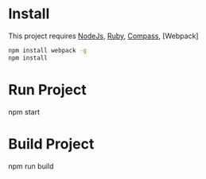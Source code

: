 # Install
This project requires [NodeJs](http://nodejs.org/), [Ruby](http://www.ruby-lang.org), [Compass](http://compass-style.org/), [Webpack]


```bash
npm install webpack -g
npm install

```

# Run Project

npm start


# Build Project

npm run build